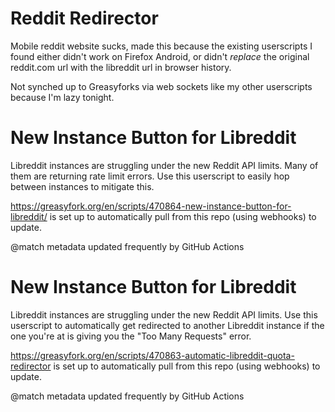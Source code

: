 # Reddit Redirector

Mobile reddit website sucks, made this because the existing userscripts I found either didn't work on Firefox Android, or didn't *replace* the original reddit.com url with the libreddit url in browser history.

Not synched up to Greasyforks via web sockets like my other userscripts because I'm lazy tonight.


# New Instance Button for Libreddit 

Libreddit instances are struggling under the new Reddit API limits. Many of them are returning rate limit errors. Use this userscript to easily hop between instances to mitigate this.

https://greasyfork.org/en/scripts/470864-new-instance-button-for-libreddit/ is set up to automatically pull from this repo (using webhooks) to update.

@match metadata updated frequently by GitHub Actions

# New Instance Button for Libreddit 

Libreddit instances are struggling under the new Reddit API limits. Use this userscript to automatically get redirected to another Libreddit instance if the one you're at is giving you the "Too Many Requests" error.

https://greasyfork.org/en/scripts/470863-automatic-libreddit-quota-redirector is set up to automatically pull from this repo (using webhooks) to update.

@match metadata updated frequently by GitHub Actions